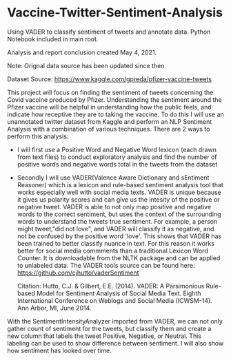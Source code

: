 # Vaccine-Twitter-Sentiment-Analysis
Using VADER to classify sentiment of tweets and annotate data. Python Notebook included in main root.

 Analysis and report conclusion created May 4, 2021. 
 
 Note: Orignal data source has been updated since then.
 
 Dataset Source:  https://www.kaggle.com/gpreda/pfizer-vaccine-tweets


This project will focus on finding the sentiment of tweets concerning the Covid vaccine produced by Pfizer. Understanding the sentiment around the Pfizer vaccine will be helpful in understanding how the public feels, and indicate how receptive they are to taking the vaccine. To do this I will use an unannotated twitter dataset from Kaggle and perform an NLP Sentiment Analysis with a combination of various techniques. There are 2 ways to perform this analysis:

- I will first use a Positive Word and Negative Word lexicon (each drawn from text files) to conduct exploratory analysis and find the number of positive words and negative words total in the tweets from the dataset

- Secondly I will use VADER(Valence Aware Dictionary and sEntiment Reasoner) which is a lexicon and rule-based sentiment analysis tool that works especially well with social media texts. VADER is unique because it gives us polarity scores and can give us the intesity of the positive or negative tweet. VADER is able to not only map positive and negative words to the correct sentiment, but uses the context of the surrounding words to understand the tweets true sentiment. For example, a person might tweet,"did not love", and VADER will classify it as negative, and not be confused by the positive word 'love'. This shows that VADER has been trained to better classify nuance in text. For this reason it works better for social media commments than a traditional Lexicon Word Counter. It is downloadable from the NLTK package and can be applied to unlabeled data.
    The VADER tools source can be found here: https://github.com/cjhutto/vaderSentiment

    Citation: Hutto, C.J. & Gilbert, E.E. (2014). VADER: A Parsimonious Rule-based Model for Sentiment Analysis of Social Media Text. Eighth International Conference on Weblogs and Social Media (ICWSM-14). Ann Arbor, MI, June 2014.

With the SentimentIntensityAnalyzer imported from VADER, we can not only gather count of sentiment for the tweets, but classify them and create a new column that labels the tweet Positive, Negative, or Neutral. This labeling can be used to show difference between sentiment. I will also show how sentiment has looked over time.

